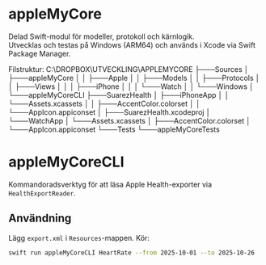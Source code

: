 # appleMyCore
Delad Swift-modul för modeller, protokoll och kärnlogik.  
Utvecklas och testas på Windows (ARM64) och används i Xcode via Swift Package Manager.

Filstruktur:
C:\DROPBOX\UTVECKLING\APPLEMYCORE
├───Sources
│   ├───appleMyCore
│   │   ├───Apple
│   │   ├───Models
│   │   ├───Protocols
│   │   ├───Views
│   │   │   ├───iPhone
│   │   │   └───Watch
│   │   └───Windows
│   └───appleMyCoreCLI
├───SuarezHealth
│   ├───iPhoneApp
│   │   └───Assets.xcassets
│   │       ├───AccentColor.colorset
│   │       └───AppIcon.appiconset
│   ├───SuarezHealth.xcodeproj
│   └───WatchApp
│       └───Assets.xcassets
│           ├───AccentColor.colorset
│           └───AppIcon.appiconset
└───Tests
    └───appleMyCoreTests

# appleMyCoreCLI
Kommandoradsverktyg för att läsa Apple Health-exporter via `HealthExportReader`.
## Användning
Lägg `export.xml` i `Resources`-mappen.
Kör:
```bash
swift run appleMyCoreCLI HeartRate --from 2025-10-01 --to 2025-10-26
